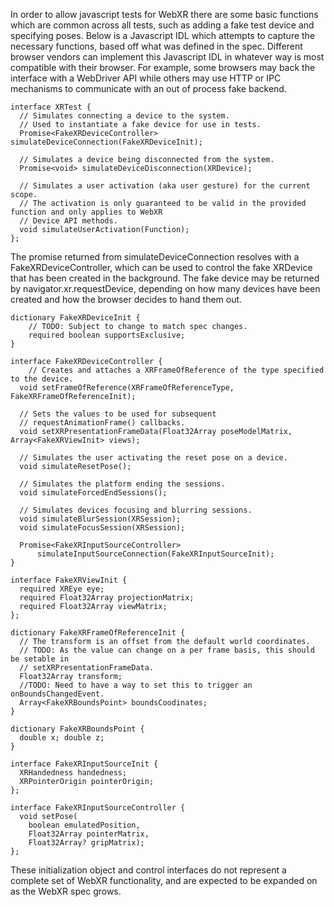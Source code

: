 In order to allow javascript tests for WebXR there are some basic functions which are common across all tests, 
such as adding a fake test device and specifying poses. Below is a Javascript IDL which attempts to capture 
the necessary functions, based off what was defined in the spec. Different browser vendors can implement this
Javascript IDL in whatever way is most compatible with their browser. For example, some browsers may back the
interface with a WebDriver API while others may use HTTP or IPC mechanisms to communicate with an out of process 
fake backend.

```WebIDL
interface XRTest {
  // Simulates connecting a device to the system.
  // Used to instantiate a fake device for use in tests.
  Promise<FakeXRDeviceController> simulateDeviceConnection(FakeXRDeviceInit);

  // Simulates a device being disconnected from the system.
  Promise<void> simulateDeviceDisconnection(XRDevice);

  // Simulates a user activation (aka user gesture) for the current scope.
  // The activation is only guaranteed to be valid in the provided function and only applies to WebXR
  // Device API methods.
  void simulateUserActivation(Function);
};
```

The promise returned from simulateDeviceConnection resolves with a FakeXRDeviceController, which can be used 
to control the fake XRDevice that has been created in the background. The fake device may be returned by 
navigator.xr.requestDevice, depending on how many devices have been created and how the browser decides to hand 
them out.

```WebIDL
dictionary FakeXRDeviceInit {
	// TODO: Subject to change to match spec changes.
	required boolean supportsExclusive;
}

interface FakeXRDeviceController {
	// Creates and attaches a XRFrameOfReference of the type specified to the device. 
  void setFrameOfReference(XRFrameOfReferenceType,  FakeXRFrameOfReferenceInit);

  // Sets the values to be used for subsequent
  // requestAnimationFrame() callbacks.
  void setXRPresentationFrameData(Float32Array poseModelMatrix, Array<FakeXRViewInit> views);

  // Simulates the user activating the reset pose on a device.
  void simulateResetPose();

  // Simulates the platform ending the sessions.
  void simulateForcedEndSessions();

  // Simulates devices focusing and blurring sessions.
  void simulateBlurSession(XRSession);
  void simulateFocusSession(XRSession);
  
  Promise<FakeXRInputSourceController>  
      simulateInputSourceConnection(FakeXRInputSourceInit);
}

interface FakeXRViewInit {
  required XREye eye;
  required Float32Array projectionMatrix;
  required Float32Array viewMatrix;
};

dictionary FakeXRFrameOfReferenceInit {
  // The transform is an offset from the default world coordinates. 
  // TODO: As the value can change on a per frame basis, this should be setable in 
  // setXRPresentationFrameData.
  Float32Array transform;
  //TODO: Need to have a way to set this to trigger an onBoundsChangedEvent.
  Array<FakeXRBoundsPoint> boundsCoodinates;
}

dictionary FakeXRBoundsPoint {
  double x; double z;
}

interface FakeXRInputSourceInit {
  XRHandedness handedness;
  XRPointerOrigin pointerOrigin;
};

interface FakeXRInputSourceController {
  void setPose(
    boolean emulatedPosition, 
    Float32Array pointerMatrix, 
    Float32Array? gripMatrix);
};
```

These initialization object and control interfaces do not represent a complete set of WebXR functionality, 
and are expected to be expanded on as the WebXR spec grows.
